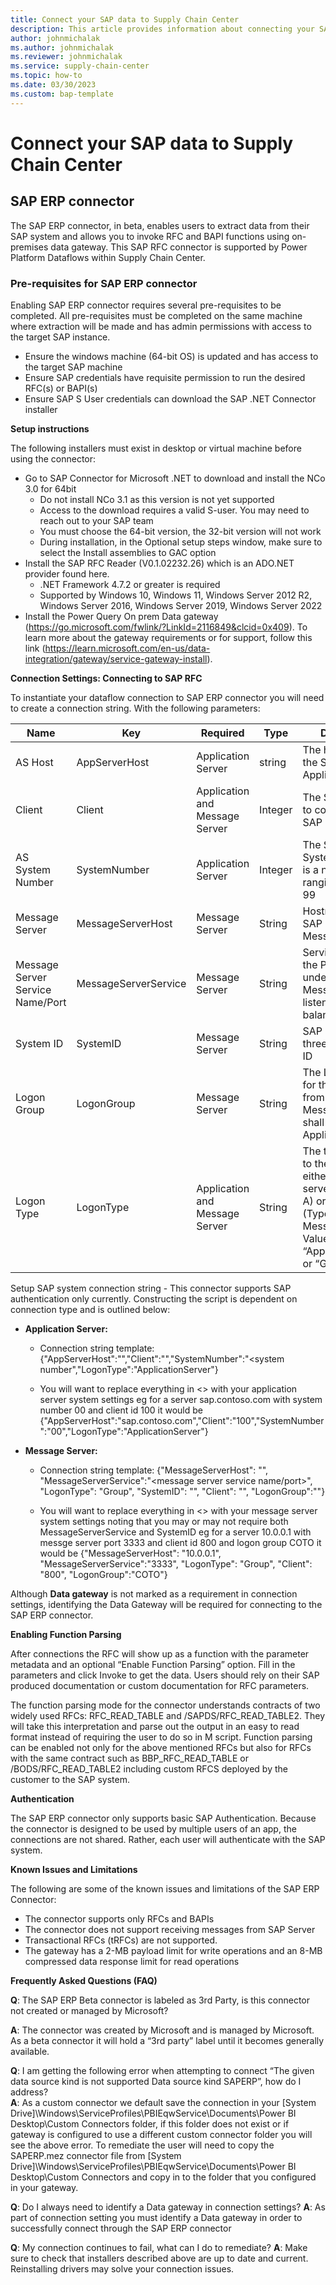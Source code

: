 ```yaml
---
title: Connect your SAP data to Supply Chain Center
description: This article provides information about connecting your SAP data to Microsoft Supply Chain Center
author: johnmichalak
ms.author: johnmichalak
ms.reviewer: johnmichalak
ms.service: supply-chain-center
ms.topic: how-to
ms.date: 03/30/2023
ms.custom: bap-template
---
```


# Connect your SAP data to Supply Chain Center

## SAP ERP connector
The SAP ERP connector, in beta, enables users to extract data from their SAP system and allows you to invoke RFC and BAPI functions using on-premises data gateway. This SAP RFC connector is supported by Power Platform Dataflows within Supply Chain Center. 

### Pre-requisites for SAP ERP connector
Enabling SAP ERP connector requires several pre-requisites to be completed. All pre-requisites must be completed on the same machine where extraction will be made and has admin permissions with access to the target SAP instance.   

  - Ensure the windows machine (64-bit OS) is updated and has access to the target SAP machine 
  - Ensure SAP credentials have requisite permission to run the desired RFC(s) or BAPI(s) 
  - Ensure SAP S User credentials can download the SAP .NET Connector installer 

**Setup instructions** 

The following installers must exist in desktop or virtual machine before using the connector: 

  - Go to SAP Connector for Microsoft .NET to download and install the NCo 3.0 for 64bit 
    - Do not install NCo 3.1 as this version is not yet supported  
    - Access to the download requires a valid S-user. You may need to reach out to your SAP team 
    - You must choose the 64-bit version, the 32-bit version will not work 
    - During installation, in the Optional setup steps window, make sure to select the Install assemblies to GAC option 
  - Install the SAP RFC Reader (V0.1.02232.26) which is an ADO.NET provider found here. 
    - .NET Framework 4.7.2 or greater is required 
    - Supported by Windows 10, Windows 11, Windows Server 2012 R2, Windows Server 2016, Windows Server 2019, Windows Server 2022 
  - Install the Power Query On prem Data gateway (https://go.microsoft.com/fwlink/?LinkId=2116849&clcid=0x409). To learn more about the gateway requirements or for support, follow this link (https://learn.microsoft.com/en-us/data-integration/gateway/service-gateway-install). 

**Connection Settings: Connecting to SAP RFC** 

To instantiate your dataflow connection to SAP ERP connector you will need to create a connection string. With the following parameters: 

|          **Name**         |       **Key**       |     **Required**    |          **Type**          |            **Description**              |
|---------------------------|---------------------|---------------------|----------------------------|-----------------------------------------|
|AS Host|AppServerHost|Application Server|string|The hostname of the SAP Application Server|
|Client | Client |Application and Message Server |Integer |The SAP client ID to connect to the SAP system|
|AS System Number|SystemNumber|Application Server|Integer| The SAP System’s System Number. It is a number ranging from 00 to 99 |  
| Message Server | MessageServerHost |Message Server|String|Hostname of the SAP System’s Message server| 
|Message Server Service Name/Port| MessageServerService | Message Server |String |Service Name or the Port Number under which the Message Server is listening for load balancing requests| 
| System ID | SystemID | Message Server | String | SAP systems three-letter system ID |
|Logon Group |LogonGroup |Message Server |String | The Logon Group for the SAP system from which the Message Server shall select and Application Server |
|Logon Type | LogonType |Application and Message Server |String | The type of logon to the SAP system, either application server logon (type A) or Group Logon (Type B aka Message Server). Values can be “ApplicationServer” or “Group” |

Setup SAP system connection string - This connector supports SAP authentication only currently. Constructing the script is dependent on connection type and is outlined below:  

  - **Application Server:**  

      - Connection string template: {"AppServerHost":"<application server>","Client":"<client id>","SystemNumber":"<system number","LogonType":"ApplicationServer"} 

      - You will want to replace everything in <> with your application server system settings eg for a server sap.contoso.com with system number 00 and client id 100         it would be {"AppServerHost":"sap.contoso.com","Client":"100","SystemNumber":"00","LogonType":"ApplicationServer"} 

  - **Message Server:** 

      - Connection string template: {"MessageServerHost": "<message server>", "MessageServerService":"<message server service name/port>", "LogonType": "Group",               "SystemID": "<system id>", "Client": "<client id>", "LogonGroup":"<logon group>"} 

      - You will want to replace everything in <> with your message server system settings noting that you may or may not require both MessageServerService and                 SystemID eg for a server 10.0.0.1 with messge server port 3333 and client id 800 and logon group COTO it would be {"MessageServerHost": "10.0.0.1",                     "MessageServerService":"3333", "LogonType": "Group", "Client": "800", "LogonGroup":"COTO"} 

  Although **Data gateway** is not marked as a requirement in connection settings, identifying the Data Gateway will be required for connecting to the SAP ERP connector.  
  
**Enabling Function Parsing**

 After connections the RFC will show up as a function with the parameter metadata and an optional “Enable Function Parsing” option. Fill in the parameters and click Invoke to get the data. Users should rely on their SAP produced documentation or custom documentation for RFC parameters.  

The function parsing mode for the connector understands contracts of two widely used RFCs: RFC_READ_TABLE and /SAPDS/RFC_READ_TABLE2. They will take this interpretation and parse out the output in an easy to read format instead of requiring the user to do so in M script. Function parsing can be enabled not only for the above mentioned RFCs but also for RFCs with the same contract such as BBP_RFC_READ_TABLE or /BODS/RFC_READ_TABLE2 including custom RFCS deployed by the customer to the SAP system. 
  
**Authentication**
  
The SAP ERP connector only supports basic SAP Authentication. Because the connector is designed to be used by multiple users of an app, the connections are not shared. Rather, each user will authenticate with the SAP system.  
  
**Known Issues and Limitations**

The following are some of the known issues and limitations of the SAP ERP Connector: 

  - The connector supports only RFCs and BAPIs 
  - The connector does not support receiving messages from SAP Server 
  - Transactional RFCs (tRFCs) are not supported. 
  - The gateway has a 2-MB payload limit for write operations and an 8-MB compressed data response limit for read operations 
  
  
**Frequently Asked Questions (FAQ)**

**Q**: The SAP ERP Beta connector is labeled as 3rd Party, is this connector not created or managed by Microsoft?
  
**A**: The connector was created by Microsoft and is managed by Microsoft. As a beta connector it will hold a “3rd party” label until it becomes generally available.  

**Q**: I am getting the following error when attempting to connect “The given data source kind is not supported Data source kind SAPERP”, how do I address?  
**A**: As a custom connector we default save the connection in your [System Drive]\Windows\ServiceProfiles\PBIEqwService\Documents\Power BI Desktop\Custom Connectors folder, if this folder does not exist or if gateway is configured to use a different custom connector folder you will see the above error. To remediate the user will need to copy the SAPERP.mez connector file from [System Drive]\Windows\ServiceProfiles\PBIEqwService\Documents\Power BI Desktop\Custom Connectors and copy in to the folder that you configured in your gateway.  

**Q**: Do I always need to identify a Data gateway in connection settings?
**A**: As part of connection setting you must identify a Data gateway in order to successfully connect through the SAP ERP connector 

**Q**: My connection continues to fail, what can I do to remediate? 
**A**: Make sure to check that installers described above are up to date and current. Reinstalling drivers may solve your connection issues.  

